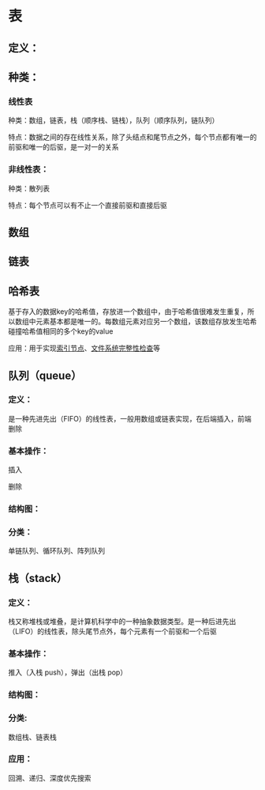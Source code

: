 # 表

## 定义：

## 种类：

### 线性表

种类：数组，链表，栈（顺序栈、链栈），队列（顺序队列，链队列）

特点：数据之间的存在线性关系，除了头结点和尾节点之外，每个节点都有唯一的前驱和唯一的后驱，是一对一的关系

### 非线性表：

种类：散列表

特点：每个节点可以有不止一个直接前驱和直接后驱



## 数组

## 链表

## 哈希表

基于存入的数据key的哈希值，存放进一个数组中，由于哈希值很难发生重复，所以数组中元素基本都是唯一的。每数组元素对应另一个数组，该数组存放发生哈希碰撞哈希值相同的多个key的value

应用：用于实现[索引节点](https://github.com/torvalds/linux/blob/42a2d923cc349583ebf6fdd52a7d35e1c2f7e6bd/fs/inode.c)、[文件系统完整性检查](http://link.zhihu.com/?target=https%3A//github.com/mirrors/linux-2.6/blob/ff812d724254b95df76b7775d1359d856927a840/fs/btrfs/check-integrity.c)等



## 队列（queue）

### 定义：

是一种先进先出（FIFO）的线性表，一般用数组或链表实现，在后端插入，前端删除

### 基本操作：

插入

删除

### 结构图：

### 分类：

单链队列、循环队列、阵列队列

## 栈（stack）

### 定义：

栈又称堆栈或堆叠，是计算机科学中的一种抽象数据类型。是一种后进先出（LIFO）的线性表，除头尾节点外，每个元素有一个前驱和一个后驱

### 基本操作：

推入（入栈 push），弹出（出栈 pop）

### 结构图：

### 分类:

数组栈、链表栈

### 应用：

回溯、递归、深度优先搜索